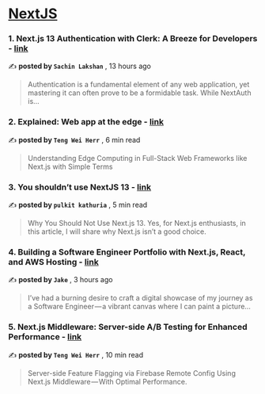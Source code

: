 
<h1><a href=https://medium.com/tag/nextjs/recommended target="_blank" rel="noopener noreferrer">NextJS</a></h1>
<h3>1. Next.js 13 Authentication with Clerk: A Breeze for Developers - <a href=https://medium.com/stackademic/nextjs13-authentication-with-clerk-a-breeze-for-developers-5457457fc2e8?source=tag_recommended_feed---------0-84----------nextjs----------0b7ebcb0_663c_4a40_8618_dedb6829d95c------- target="_blank" rel="noopener noreferrer">link</a></h3>

✍️ **posted by `Sachin Lakshan`** <date> , 13 hours ago</date>

<blockquote>Authentication is a fundamental element of any web application, yet mastering it can often prove to be a formidable task. While NextAuth is…</blockquote>

<h3>2. Explained: Web app at the edge - <a href=https://medium.com/gitconnected/explained-web-app-at-the-edge-fb391985a0a5?source=tag_recommended_feed---------1-107----------nextjs----------0b7ebcb0_663c_4a40_8618_dedb6829d95c------- target="_blank" rel="noopener noreferrer">link</a></h3>

✍️ **posted by `Teng Wei Herr`** <date> , 6 min read</date>

<blockquote>Understanding Edge Computing in Full-Stack Web Frameworks like Next.js with Simple Terms</blockquote>

<h3>3. You shouldn’t use NextJS 13 - <a href=https://medium.com/web-developer/you-shouldnt-use-nextjs-13-ecd0d1aacfdf?source=tag_recommended_feed---------2-85----------nextjs----------0b7ebcb0_663c_4a40_8618_dedb6829d95c------- target="_blank" rel="noopener noreferrer">link</a></h3>

✍️ **posted by `pulkit kathuria`** <date> , 5 min read</date>

<blockquote>Why You Should Not Use Next.js 13. Yes, for Next.js enthusiasts, in this article, I will share why Next.js isn’t a good choice.</blockquote>

<h3>4. Building a Software Engineer Portfolio with Next.js, React, and AWS Hosting - <a href=https://medium.com/@jake.flordelis/building-a-software-engineer-portfolio-with-next-js-react-and-aws-hosting-cd3d1eeb0912?source=tag_recommended_feed---------3-84----------nextjs----------0b7ebcb0_663c_4a40_8618_dedb6829d95c------- target="_blank" rel="noopener noreferrer">link</a></h3>

✍️ **posted by `Jake`** <date> , 3 hours ago</date>

<blockquote>I’ve had a burning desire to craft a digital showcase of my journey as a Software Engineer — a vibrant canvas where I can paint a picture…</blockquote>

<h3>5. Next.js Middleware: Server-side A/B Testing for Enhanced Performance - <a href=https://medium.com/gitconnected/next-js-middleware-server-side-a-b-testing-for-enhanced-performance-f13ed0aa0b40?source=tag_recommended_feed---------4-107----------nextjs----------0b7ebcb0_663c_4a40_8618_dedb6829d95c------- target="_blank" rel="noopener noreferrer">link</a></h3>

✍️ **posted by `Teng Wei Herr`** <date> , 10 min read</date>

<blockquote>Server-side Feature Flagging via Firebase Remote Config Using Next.js Middleware — With Optimal Performance.</blockquote>

